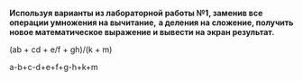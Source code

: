 **Используя варианты из лабораторной работы №1, заменив все операции умножения на вычитание,**
**а деления на сложение, получить новое математическое выражение и вывести на экран результат.**

(ab + cd + e/f + gh)/(k + m)

a-b+c-d+e+f+g-h+k+m

